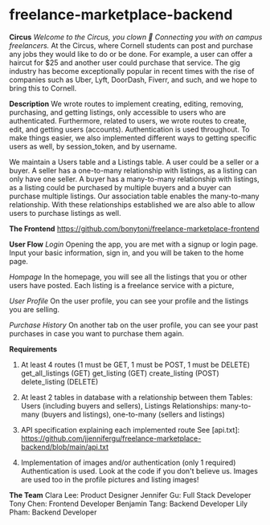# freelance-marketplace-backend

**Circus**
*Welcome to the Circus, you clown 🤡*
*Connecting you with on campus freelancers.*
At the Circus, where Cornell students can post and purchase any jobs they would like to do or be done. For example, a user can offer a haircut for $25 and another user could purchase that service. The gig industry has become exceptionally popular in recent times with the rise of companies such as Uber, Lyft, DoorDash, Fiverr, and such, and we hope to bring this to Cornell.

**Description**
We wrote routes to implement creating, editing, removing, purchasing, and getting listings, only accessible to users who are authenticated. Furthermore, related to users, we wrote routes to create, edit, and getting users (accounts). Authentication is used throughout. To make things easier, we also implemented different ways to getting specific users as well, by session_token, and by username.

We maintain a Users table and a Listings table. A user could be a seller or a buyer. A seller has a one-to-many relationship with listings, as a listing can only have one seller. A buyer has a many-to-many relationship with listings, as a listing could be purchased by multiple buyers and a buyer can purchase multiple listings. Our association table enables the many-to-many relationship. With these relationships established we are also able to allow users to purchase listings as well. 

**The Frontend**
https://github.com/bonytoni/freelance-marketplace-frontend

**User Flow**
*Login*
Opening the app, you are met with a signup or login page. Input your basic information, sign in, and you will be taken to the home page.

*Hompage*
In the homepage, you will see all the listings that you or other users have posted. Each listing is a freelance service with a picture, 


*User Profile*
On the user profile, you can see your profile and the listings you are selling.


*Purchase History*
On another tab on the user profile, you can see your past purchases in case you want to purchase them again.


**Requirements**
1. At least 4 routes (1 must be GET, 1 must be POST, 1 must be DELETE)
get_all_listings (GET)
get_listing (GET)
create_listing (POST)
delete_listing (DELETE)

2. At least 2 tables in database with a relationship between them
Tables: Users (including buyers and sellers), Listings
Relationships: many-to-many (buyers and listings), one-to-many (sellers and listings)

3. API specification explaining each implemented route
See [api.txt]: https://github.com/jjennifergu/freelance-marketplace-backend/blob/main/api.txt

4. Implementation of images and/or authentication (only 1 required)
Authentication is used. Look at the code if you don't believe us. Images are used too in the profile pictures and listing images!


**The Team**
Clara Lee: Product Designer
Jennifer Gu: Full Stack Developer
Tony Chen: Frontend Developer
Benjamin Tang: Backend Developer
Lily Pham: Backend Developer